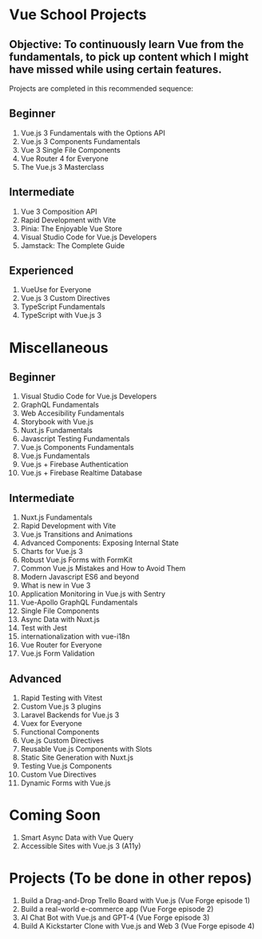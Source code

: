 # Vue School Projects

## Objective: To continuously learn Vue from the fundamentals, to pick up content which I might have missed while using certain features.

Projects are completed in this recommended sequence:
## Beginner
1. Vue.js 3 Fundamentals with the Options API
2. Vue.js 3 Components Fundamentals
3. Vue 3 Single File Components
4. Vue Router 4 for Everyone
5. The Vue.js 3 Masterclass

## Intermediate
1. Vue 3 Composition API
2. Rapid Development with Vite
3. Pinia: The Enjoyable Vue Store
4. Visual Studio Code for Vue.js Developers
5. Jamstack: The Complete Guide

## Experienced
1. VueUse for Everyone
2. Vue.js 3 Custom Directives
3. TypeScript Fundamentals
4. TypeScript with Vue.js 3

# Miscellaneous
## Beginner
1. Visual Studio Code for Vue.js Developers
2. GraphQL Fundamentals
3. Web Accesibility Fundamentals
4. Storybook with Vue.js
5. Nuxt.js Fundamentals
6. Javascript Testing Fundamentals
7. Vue.js Components Fundamentals
8. Vue.js Fundamentals
9. Vue.js + Firebase Authentication
10. Vue.js + Firebase Realtime Database

## Intermediate
1. Nuxt.js Fundamentals
2. Rapid Development with Vite
3. Vue.js Transitions and Animations
4. Advanced Components: Exposing Internal State
5. Charts for Vue.js 3
6. Robust Vue.js Forms with FormKit
7. Common Vue.js Mistakes and How to Avoid Them
8. Modern Javascript ES6 and beyond
9. What is new in Vue 3
10. Application Monitoring in Vue.js with Sentry
11. Vue-Apollo GraphQL Fundamentals
12. Single File Components
13. Async Data with Nuxt.js
14. Test with Jest
15. internationalization with vue-i18n
16. Vue Router for Everyone
17. Vue.js Form Validation

## Advanced
1. Rapid Testing with Vitest
2. Custom Vue.js 3 plugins
3. Laravel Backends for Vue.js 3
4. Vuex for Everyone
5. Functional Components
6. Vue.js Custom Directives
7. Reusable Vue.js Components with Slots
8. Static Site Generation with Nuxt.js
9. Testing Vue.js Components
10. Custom Vue Directives
11. Dynamic Forms with Vue.js

# Coming Soon
1. Smart Async Data with Vue Query
2. Accessible Sites with Vue.js 3 (A11y)

# Projects (To be done in other repos)
1. Build a Drag-and-Drop Trello Board with Vue.js (Vue Forge episode 1)
2. Build a real-world e-commerce app (Vue Forge episode 2)
3. AI Chat Bot with Vue.js and GPT-4 (Vue Forge episode 3)
4. Build A Kickstarter Clone with Vue.js and Web 3 (Vue Forge episode 4)
